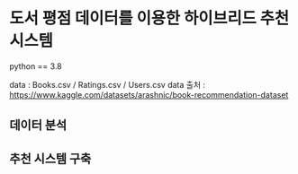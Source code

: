 # 도서 평점 데이터를 이용한 하이브리드 추천시스템

<version>
python == 3.8

data : Books.csv / Ratings.csv / Users.csv
data 출처 : https://www.kaggle.com/datasets/arashnic/book-recommendation-dataset

## 데이터 분석

## 추천 시스템 구축


